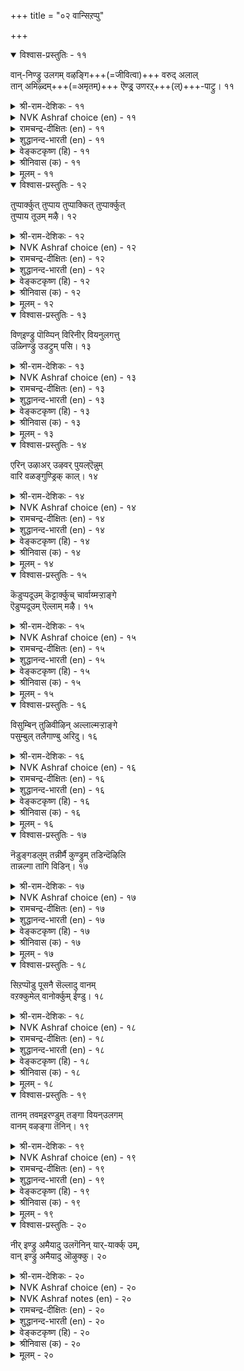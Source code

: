+++
title = "०२ वान्सिऱप्पु"

+++


<details open><summary>विश्वास-प्रस्तुतिः - ११</summary>

वान्-निण्ड्रु उलगम् वऴङ्गि+++(=जीवित्वा)+++ वरुद् अलाल्  
तान् अमिऴ्दम्+++(=अमृतम्)+++ ऎण्ड्र् उणरऱ्+++(ल्)+++-पाट्रु।     ११
</details>

<details><summary>श्री-राम-देशिकः - ११</summary>

लोकोऽयं **जीवति** सदा  
यतो वर्षेण हेतुना ।  
लोक-स्थिति-करं वर्षं  
ततो ऽमृतम् इदं **विदुः** ॥ ११॥
</details>

<details><summary>NVK Ashraf choice (en) - ११</summary>

००११
Rain is deemed a nectar of life
As its unfailing fall sustains the world. *
(Satguru Subramuniyaswami)
</details>

<details><summary>रामचन्द्र-दीक्षितः (en) - ११</summary>

11\. vāṉ niṉṟu ulakam vaḻaṅki varutalāṉ,  
tāṉ amiḻtam eṉṟu uṇaral pāṟṟu.

11\. The world for its existence depends on unfailing rainfall; the rain may well be regarded as the nectar of life.  
</details>

<details><summary>शुद्धानन्द-भारती (en) - ११</summary>

1\. வான்நின்று உலகம் வழங்கி வருதலால்  
தான்அமிழ்தம் என்றுணரற் பாற்று  
The genial rain ambrosia call:  
The world but lasts while rain shall fall.         11  
</details>

<details><summary>वेङ्कटकृष्ण (हि) - ११</summary>

11
उचित समय की वृष्टि से, जीवित है संसार ।  
मानी जाती है तभी, वृष्टि अमृत की धार ॥
</details>

<details><summary>श्रीनिवास (क) - ११</summary>

11. मळयिन्दले लोकवु वर्धिसुत्तदॆ; अदुदरिन्द अदु अमृतक्कॆ सम   

</details>

<details><summary>मूलम् - ११</summary>

वान्निण्ड्रु उलगम् वऴङ्गि वरुदलाल्  
तान्अमिऴ्दम् ऎण्ड्रुणरऱ्पाट्रु।     ११
</details>

<details open><summary>विश्वास-प्रस्तुतिः - १२</summary>

तुप्पार्क्कुत् तुप्पाय तुप्पाक्कित् तुप्पार्क्कुत्  
तुप्पाय तूउम् मऴै।     १२
</details>

<details><summary>श्री-राम-देशिकः - १२</summary>

आहारापेक्षलोकस्य भोज्यं धान्यादिकं बहु ।  
उत्पाथ पेयतामेति स्वयं वर्षे जलात्मना ॥ १२॥
</details>

<details><summary>NVK Ashraf choice (en) - १२</summary>

००१२
Rain is not only a consumable for the consumer
But also begets other consumables.
(K. Kannan)
</details>

<details><summary>रामचन्द्र-दीक्षितः (en) - १२</summary>

12\. tuppārkkut tuppu āya tuppu ākki, tuppārkkut  
tuppu āyatūum maḻai.

12\. The rain is the source of all articles of food that man needs. It becomes his drink too.  
</details>

<details><summary>शुद्धानन्द-भारती (en) - १२</summary>

2\. துப்பார்க்குத் துப்பாய துப்பாக்கித் துப்பார்க்குத்  
துப்பாய தூஉம் மழை  
The rain begets the food we eat  
And forms a food and drink concrete.         12  
</details>

<details><summary>वेङ्कटकृष्ण (हि) - १२</summary>

12
आहारी को अति रुचिर‍, अन्नरूप आहार ।  
वृष्ति सृष्टि कर फिर स्वयं, बनती है आहार ॥
</details>

<details><summary>श्रीनिवास (क) - १२</summary>

12. उण्णुववरिगॆ तक्क उणिसन्नु बॆळॆयॆलु नॆरवागुवुदु मळॆ ; नीरडिकॆयिन्द बळलिदवरिगॆ ताने उणिसागुवुदु मळॆ.

</details>

<details><summary>मूलम् - १२</summary>

तुप्पार्क्कुत् तुप्पाय तुप्पाक्कित् तुप्पार्क्कुत्  
तुप्पाय तूउम् मऴै।     १२
</details>

<details open><summary>विश्वास-प्रस्तुतिः - १३</summary>

विण्इण्ड्रु पॊय्प्पिन् विरिनीर् वियनुलगत्तु  
उळ्निण्ड्रु उडट्रुम् पसि।      १३
</details>

<details><summary>श्री-राम-देशिकः - १३</summary>

चतुर्भिः सागरैः देशे व्याप्तेपि क्षुदियं स्थिता ।  
प्राणिनो बाधते मेघे यथाकालमवर्षति ॥ १३॥
</details>

<details><summary>NVK Ashraf choice (en) - १३</summary>

००१३
This vast world, with expanse of seas,
Will still suffer with famine if clouds deceive rain.
(N.V.K. Ashraf)
</details>

<details><summary>रामचन्द्र-दीक्षितः (en) - १३</summary>

13\. viṇ iṉṟu poyppiṉ, virinīr viyaṉ ulakattu-  
uḷ niṉṟu uṭaṟṟum paci.

13\. Hunger would stalk abroad and torment this wide sea-girt world were the rims to fail in time.  
</details>

<details><summary>शुद्धानन्द-भारती (en) - १३</summary>

3\. விண்இன்று பொய்ப்பின் விரிநீர் வியனுலகத்து  
உள்நின்று உடற்றும் பசி  
Let clouds their visits stay, and dearth  
Distresses all the sea-girt earth.         13  
</details>

<details><summary>वेङ्कटकृष्ण (हि) - १३</summary>

13
बादल-दल बरसे नहीं, यदि मौसम में चूक ।  
जलधि-धिरे भूलोक में, क्षुत से हो आति हूक ॥
</details>

<details><summary>श्रीनिवास (क) - १३</summary>

13. मळॆ बारदॆ होदरॆ सुत्तलू नीरिनिन्द व्यापिसिद ई लोकवन्नु हसिवु काडुत्तदॆ.

</details>

<details><summary>मूलम् - १३</summary>

विण्इण्ड्रु पॊय्प्पिन् विरिनीर् वियनुलगत्तु  
उळ्निण्ड्रु उडट्रुम् पसि।      १३
</details>

<details open><summary>विश्वास-प्रस्तुतिः - १४</summary>

एरिन् उऴाअर् उऴवर् पुयल्ऎन्नुम्  
वारि वळङ्गुण्ड्रिक् काल्।      १४
</details>

<details><summary>श्री-राम-देशिकः - १४</summary>

नष्टायां वर्षसम्पत्तौ धान्योत्पादनतत्पराः ।  
लाङ्गलेन भुवं नैव कर्षयेयुः कृषीवलाः ॥ १४॥
</details>

<details><summary>NVK Ashraf choice (en) - १४</summary>

००१४
If that bounty called rain decrease,
Ploughing by ploughmen would also cease.
(N.V.K. Ashraf)
</details>

<details><summary>रामचन्द्र-दीक्षितः (en) - १४</summary>

14\. ēriṉ uḻāar uḻavar, puyal eṉṉum  
vāri vaḷam kuṉṟikkāl.

14\. The cultivators would cease to plough were the clouds’ free supply of water to fail.  
</details>

<details><summary>शुद्धानन्द-भारती (en) - १४</summary>

4\. ஏரின் உழாஅர் உழவர் புயலென்னும்  
வாரி வளங்குன்றிக் கால்  
Unless the fruitful shower descend,  
The ploughman's sacred toil must end.         14  
</details>

<details><summary>वेङ्कटकृष्ण (हि) - १४</summary>

14
कर्षक जन से खेत में, हल न चलाया जाय ।  
धन-वर्षा-संपत्ति की, कम होती यदि आय ॥
</details>

<details><summary>श्रीनिवास (क) - १४</summary>

14. मोडदिन्द सुरियुव मळॆय नीरिनाश्रयवु बलगुन्दितादरॆ रैतर व्यवसायवू निन्तन्तॆये

</details>

<details><summary>मूलम् - १४</summary>

एरिन् उऴाअर् उऴवर् पुयल्ऎन्नुम्  
वारि वळङ्गुण्ड्रिक् काल्।      १४
</details>

<details open><summary>विश्वास-प्रस्तुतिः - १५</summary>

कॆडुप्पदूउम् कॆट्टार्क्कुच् चार्वाय्मऱ्ऱाङ्गे  
ऎडुप्पदूउम् ऎल्लाम् मऴै।      १५
</details>

<details><summary>श्री-राम-देशिकः - १५</summary>

वर्षे त्ववर्षत् जगतीं नाशयित्वा कदाचन् ।  
अथ स्वयमनावृष्टि बाधितामपि रक्षति ॥ १५॥
</details>

<details><summary>NVK Ashraf choice (en) - १५</summary>

००१५
Rain holds the power of ruin.
Rain also lifts up those it has ruined.
(Norman Cutler)
</details>

<details><summary>रामचन्द्र-दीक्षितः (en) - १५</summary>

15\. keṭuppatūum, keṭṭārkkuc cārvāy maṟṟu āṅkē  
eṭuppatūum, ellām maḻai.

15\. It is the rain that afflicts man and it is its fall that relieves him.  
</details>

<details><summary>शुद्धानन्द-भारती (en) - १५</summary>

5\. கெடுப்பதூஉங் கெட்டார்க்குச் சார்வாய்மற் றாங்கே  
எடுப்பதூஉம் எல்லாம் மழை  
Destruction it may sometimes pour,  
But only rain can life restore.         15  
</details>

<details><summary>वेङ्कटकृष्ण (हि) - १५</summary>

15
वर्षा है ही आति प्रबल, सब को कर बरबाद ।  
फिर दुखियों का साथ दे, करे वही आबाद ॥
</details>

<details><summary>श्रीनिवास (क) - १५</summary>

15. सकालक्कॆ सुरियदॆ, मळॆ मनुष्यन बाळन्नु कॆडिसुत्तदॆ. अदे रीति सकालक्कॆ सुरिदु, कॆट्ट मनुष्यनन्नु मेलॆत्तुवुदू मळॆये.

</details>

<details><summary>मूलम् - १५</summary>

कॆडुप्पदूउम् कॆट्टार्क्कुच् चार्वाय्मऱ्ऱाङ्गे  
ऎडुप्पदूउम् ऎल्लाम् मऴै।      १५
</details>

<details open><summary>विश्वास-प्रस्तुतिः - १६</summary>

विसुम्बिन् तुळिवीऴिन् अल्लाल्मऱ्ऱाङ्गे  
पसुम्बुल् तलैगाण्बु अरिदु।      १६
</details>

<details><summary>श्री-राम-देशिकः - १६</summary>

जलानां बिन्दवो मेघात् न पतेयुर्यदि क्षितौ ।  
लोके द्रष्टुं न शक्यन्ते हरितास्तृणसम्पदः ॥ १६॥
</details>

<details><summary>NVK Ashraf choice (en) - १६</summary>

००१६
If clouds stop dropping raindrops,
Even blades of grass will stop rising. *
(P.S. Sundaram), (N.V.K. Ashraf)
</details>

<details><summary>रामचन्द्र-दीक्षितः (en) - १६</summary>

16\. vicumpiṉ tuḷi vīḻiṉ allāl, maṟṟu āṅkē  
pacum pul talai kāṇpu aritu.

16\. If the clouds were to withhold rain not even a blade of grass would rustle on earth.  
</details>

<details><summary>शुद्धानन्द-भारती (en) - १६</summary>

6\. விசும்பின் துளிவீழின் அல்லால்மற் றாங்கே  
பசும்புல் தலைகாண்பு அரிது  
No grassy blade its head will rear,  
If from the cloud no drop appear.         16  
</details>

<details><summary>वेङ्कटकृष्ण (हि) - १६</summary>

16
बिना हुए आकाश से, रिमझिम रिमझिम वृष्टि ।  
हरि भरी तृण नोक भी, आयेगी नहीं दृष्टि ॥
</details>

<details><summary>श्रीनिवास (क) - १६</summary>

16. आकाशदिन्द मळॆहनि बेळदॆ, हसिरु हुल्लु कूड तलॆयॆत्तदु.

</details>

<details><summary>मूलम् - १६</summary>

विसुम्बिन् तुळिवीऴिन् अल्लाल्मऱ्ऱाङ्गे  
पसुम्बुल् तलैगाण्बु अरिदु।      १६
</details>

<details open><summary>विश्वास-प्रस्तुतिः - १७</summary>

नॆडुङ्गडलुम् तन्नीर्मै कुण्ड्रुम् तडिन्दॆऴिलि  
तान्नल्गा तागि विडिन्।      १७
</details>

<details><summary>श्री-राम-देशिकः - १७</summary>

पीत्वा जलनिधिं लोके यदि मेघो न वर्षति ।  
अगाघोऽप्युदधिस्तेन समृद्धिरहितो भवेत् ॥ १७॥
</details>

<details><summary>NVK Ashraf choice (en) - १७</summary>

००१७
Even the vast sea will lose its richness,
If clouds cease and fail to bestow.
(N.V.K. Ashraf), (J. Narayanaswamy)
</details>

<details><summary>रामचन्द्र-दीक्षितः (en) - १७</summary>

17\. neṭuṅ kaṭalum taṉ nīrmai kuṉṟum, taṭintu eḻili-  
tāṉ nalkātu ākiviṭiṉ.

17\. Even the illimitable deep shrinks if the clouds do not pour and replenish it.  
</details>

<details><summary>शुद्धानन्द-भारती (en) - १७</summary>

7\. நெடுங்கடலும் தன்நீர்மை குன்றும் தடிந்தெழிலி  
தான்நல்கா தாகி விடின்  
The ocean's wealth will waste away,  
Except the cloud its stores repay.         17  
</details>

<details><summary>वेङ्कटकृष्ण (हि) - १७</summary>

17
घटा घटा कर जल‍धि को, यदि न करे फिर दान ।  
विस्तृत बड़े समुद्र का, पानी उतरा जान ॥
</details>

<details><summary>श्रीनिवास (क) - १७</summary>

17. मोडवु मळॆयन्नु सुरिसुव कृपॆतोरदॆ होदल्लि, कडलिन अपार जलसम्पत्तु कूड कुग्गिहोगुवुदु.

</details>

<details><summary>मूलम् - १७</summary>

नॆडुङ्गडलुम् तन्नीर्मै कुण्ड्रुम् तडिन्दॆऴिलि  
तान्नल्गा तागि विडिन्।      १७
</details>

<details open><summary>विश्वास-प्रस्तुतिः - १८</summary>

सिऱप्पॊडु पूसनै सॆल्लादु वानम्  
वऱक्कुमेल् वानोर्क्कुम् ईण्डु।      १८
</details>

<details><summary>श्री-राम-देशिकः - १८</summary>

देवताराधनं नित्यं विशेषादुत्सवादिकम् ।  
लोके नैव प्रवर्तेत मेघो यदि न वर्षति ॥ १८॥
</details>

<details><summary>NVK Ashraf choice (en) - १८</summary>

००१८
If the heavens dry up, the very gods
Will lack festival and worship.
(P.S. Sundaram)
</details>

<details><summary>रामचन्द्र-दीक्षितः (en) - १८</summary>

18\. ciṟappoṭu pūcaṉai cellātu-vāṉam  
vaṟakkumēl, vāṉōrkkum, īṇṭu.

18\. If the rains were to fail there would be no more o£ferings and festivals to the gods.  
</details>

<details><summary>शुद्धानन्द-भारती (en) - १८</summary>

8\. சிறப்பொடு பூசனை செல்லாது வானம்  
வறக்குமேல் வானோர்க்கும் ஈண்டு  
The earth, beneath a barren sky,  
Would offerings for the gods deny.         18  
</details>

<details><summary>वेङ्कटकृष्ण (हि) - १८</summary>

18
देवाराधन नित्य का, उत्सव सहित अमंद ।  
वृष्टि न हो तो भूमि पर, हो जावेगा बंद ॥
</details>

<details><summary>श्रीनिवास (क) - १८</summary>

18. ई लोकदल्लि मळॆ सुरियदिद्दरॆ, मेलु लोकदल्लिरुव देवतॆगळिगू जनरु पूजॆ, उत्सवगळन्नु वैभवदिन्द नडॆसुवुदिल्ल.

</details>

<details><summary>मूलम् - १८</summary>

सिऱप्पॊडु पूसनै सॆल्लादु वानम्  
वऱक्कुमेल् वानोर्क्कुम् ईण्डु।      १८
</details>

<details open><summary>विश्वास-प्रस्तुतिः - १९</summary>

तानम् तवम्इरण्डुम् तङ्गा वियन्उलगम्  
वानम् वऴङ्गा तॆनिन्।      १९
</details>

<details><summary>श्री-राम-देशिकः - १९</summary>

परार्थमिह यद्दानमात्मार्थञ्चेह यत् तपः ।  
अभयं न भवेल्लोके यदि देवो न वर्षति ॥ १९॥
</details>

<details><summary>NVK Ashraf choice (en) - १९</summary>

००१९
Both charity and penance would cease in this vast world,
Should heavens fail to deliver.
(N.V.K. Ashraf)
</details>

<details><summary>रामचन्द्र-दीक्षितः (en) - १९</summary>

19\. tāṉam tavam iraṇṭum taṅkā, viyaṉ ulakam  
vāṉam vaḻaṅkātu eṉiṉ.

19\. If the rains were to fail, there would neither be alms nor penance on this wide earth.  
</details>

<details><summary>शुद्धानन्द-भारती (en) - १९</summary>

9\. தானம் தவம்இரண்டும் தங்கா வியன்உலகம்  
வானம் வழங்கா தெனின்.  
Were heaven above to fail below  
Nor alms nor penance earth would show.         19  
</details>

<details><summary>वेङ्कटकृष्ण (हि) - १९</summary>

19
इस विस्तृत संसार में, दान पुण्य तप कर्म ।  
यदि पानी बरसे नहीं, टिकें न दोनों कर्म ॥
</details>

<details><summary>श्रीनिवास (क) - १९</summary>

19. मळॆयागदे होदरॆ ई लोकदल्लि दान, तपस्सु ऎरडू नॆलॆसि इरुवुदिल्ल.

</details>

<details><summary>मूलम् - १९</summary>

तानम् तवम्इरण्डुम् तङ्गा वियन्उलगम्  
वानम् वऴङ्गा तॆनिन्।      १९
</details>

<details open><summary>विश्वास-प्रस्तुतिः - २०</summary>

नीर् इण्ड्रु अमैयादु उलगॆनिन् यार्-यार्क्क् उम्,  
वान् इण्ड्रु अमैयादु ऒऴुक्कु।      २०
</details>

<details><summary>श्री-राम-देशिकः - २०</summary>

जलाभावे **लोकयात्रा**  
सर्वेषाम् एव देहिनाम् ।  
**न** स्यात्; वर्षं विना नैतत्;  
सदाचारादिकं तथा ॥ २०॥
</details>

<details><summary>NVK Ashraf choice (en) - २०</summary>

००२०
If the world cannot exist without water,
Neither can water exist without rain. *
(P.S. Sundaram), (Satguru Subramuniyaswami)
</details>

<details><summary>NVK Ashraf notes (en) - २०</summary>

२०. The word "ऒऴुक्कु" could be taken to mean either "conduct/virtue" or "flow/discharge/water". Thus, an alternate, but equally valid translation is: "If life cannot be sustained without water, virtue too depends on rain" - (S.M. Diaz). Using the other meaning, the couplet could also be translated as: "Life cannot exist without water, nor can flowing water without rain" – (N.V.K. Ashraf). 
</details>

<details><summary>रामचन्द्र-दीक्षितः (en) - २०</summary>

20\. nīr iṉṟu amaiyātu ulakueṉiṉ, yāryārkkum  
vāṉ iṉṟu amaiyātu oḻukku.

20\. The world cannot exist without water; there will be no ceaseless supply without rainfall.
</details>

<details><summary>शुद्धानन्द-भारती (en) - २०</summary>

10\. நீர்இன்று அமையாது உலகெனின் யார்யார்க்கும்  
வான்இன்று அமையாது ஒழுக்கு  
Water is life that comes from rain  
Sans rain our duties go in vain.         20  
</details>

<details><summary>वेङ्कटकृष्ण (हि) - २०</summary>

20
नीर बिना भूलोक का, ज्यों न चले व्यापार ।  
कभी किसी में नहिं टिके, वर्षा बिन आचार ॥
</details>

<details><summary>श्रीनिवास (क) - २०</summary>

20. नीरिनिन्दले लोकाचार ऎल्ल; मळॆ बारदिद्दरॆ, ऒळ्ळॆय आचार नडवळिकॆगळू नॆलॆयागि निल्लुवुदिल्ल.
</details>

<details><summary>मूलम् - २०</summary>

नीर्इण्ड्रु अमैयादु उलगॆनिन् यार्यार्क्कुम्  
वान्इण्ड्रु अमैयादु ऒऴुक्कु।      २०
</details>
